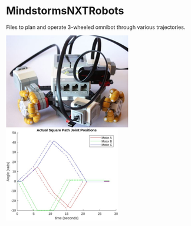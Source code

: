 # MindstormsNXTRobots

Files to plan and operate 3-wheeled omnibot through various trajectories.

<img src=bot.JPG height="250"> <img src=plot5_square_comp.jpg height="250">
<!-- MARKDOWN LINKS & IMAGES -->
<!-- https://www.markdownguide.org/basic-syntax/#reference-style-links -->
